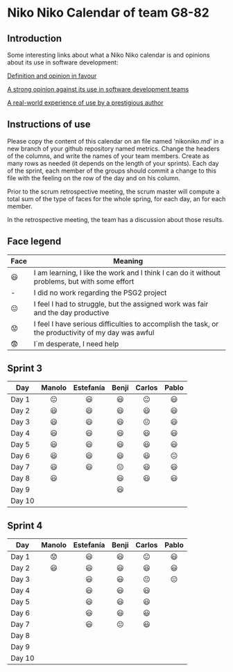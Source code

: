 # Niko Niko Calendar of team G8-82
## Introduction
Some interesting links about what a Niko Niko calendar is and opinions about its use in software development:

[Definition and opinion in favour](https://blog.teammood.com/2018/07/24/evaluating-your-teams-health-with-the-niko-niko-calendar.html?utm_source=google&utm_medium=cpc&utm_campaign=blog-niko-niko&utm_content=niko-niko&utm_term=niko%20niko%20calendar&gclid=Cj0KCQjwsYb0BRCOARIsAHbLPhGYfc7zpSwEDx8KE3VjlsTyy1M1F8O8lxyOPWQTpjf71RjXeD5rgWsaAmEhEALw_wcB)

[A strong opinion against its use in software development teams](https://www.tinypulse.com/blog/sk-niko-niko-calendar-workplace-morale)

[A real-world experience of use by a prestigious author](https://www.javiergarzas.com/2015/05/calendarios-niko-niko.html)
## Instructions of use
Please copy the content of this calendar on an file named 'nikoniko.md' in a new branch of your github repository named metrics.
Change the headers of the columns, and write the names of your team members.
Create as many rows as needed (it depends on the length of your sprints).
Each day of the sprint, each member of the groups should commit a change to this file with the feeling on the row of the day and on his column. 

Prior to the scrum retrospective meeting, the scrum master will compute a total sum of the type of faces for the whole spring, for each day, an for each member.

In the retrospective meeting, the team has a discussion about those results.

## Face legend

| Face           | Meaning                                                      |
| -------------- | ------------------------------------------------------------ |
| :smiley:       | I am learning, I like the work and I think I can do it without problems, but with some effort |
| -              | I did no work regarding the PSG2 project                     |
| :neutral_face: | I feel I had to struggle, but the assigned work was fair and the day productive |
| :worried:      | I feel I have serious difficulties to accomplish the task, or the productivity of my day was awful |
| :fearful:      | I´m desperate, I need help                                   |

## Sprint 3

| Day   | Manolo | Estefanía |  Benji   |     Carlos     | Pablo |
| ----- | :----: | :-------: | :------: | :------------: | :---: |
| Day 1 |   😐    | :smiley:  | :smiley: | :neutral_face: |   😃   |
| Day 2 |   😃    | :smiley:  | :smiley: |    :smiley:    |      :smiley:  |
| Day 3 |      :smiley:   |      :smiley:      |     :smiley:      | :neutral_face: |    :smiley:    |
| Day 4 |      :smiley:   |      :smiley:      |     :smiley:      |    :smiley:    |   :smiley:     |
| Day 5 |      :smiley:   |       :smiley:     |      :smiley:     |        :smiley:         |   :smiley:     |
| Day 6 |      :smiley:   |       :smiley:     |       :smiley:    |     :smiley:            |   :neutral_face:    |
| Day 7 |     :smiley:   |       :smiley:    |      :neutral_face:    | :smiley: |   :smiley:   |
| Day 8 | :smiley: | | :smiley: | :smiley: |:smiley:  |
| Day 9 | | | :smiley:  |  | |
| Day 10 | | |  |  | |

## Sprint 4

| Day   | Manolo | Estefanía |  Benji   |     Carlos     | Pablo |
| ----- | :----: | :-------: | :------: | :------------: | :---: |
| Day 1 |   😟    | :smiley:  | :smiley: | :neutral_face: |   😃   |
| Day 2 |   😃  | :smiley:  | :smiley: |    :smiley:    |      :smiley:  |
| Day 3 |        |      :smiley:      |     :smiley:      | :neutral_face: | :neutral_face:      |
| Day 4 |       |      :smiley:      |     :smiley:      |    :smiley:    |        |
| Day 5 |       |       :smiley:     |      :smiley:     |        :smiley:         |        |
| Day 6 |         |       :smiley:     |       :smiley:    |     :smiley:            |      |
| Day 7 |        |       :smiley:    |      :neutral_face:    | :smiley: |     |
| Day 8 |  | |  |  |  |
| Day 9 | | | |  | |
| Day 10 | | |  |  | |

